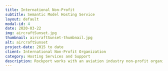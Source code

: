 ```yaml
---
title: International Non-Profit
subtitle: Semantic Model Hosting Service
layout: default
modal-id: 4
date: 2020-03-22
img: aircraftSunset.jpg
thumbnail: aircraftSunset-thumbnail.jpg
alt: aircraftSunset
project-date: 2015 to date
client: International Non-Profit Organization
category: Hosting Services and Support
description: Rockport works with an aviation industry non-profit organization providing cloud hosting, development and expert support services to manage their international collaborative data model.
---
```

